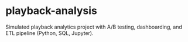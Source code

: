 # playback-analysis
Simulated playback analytics project with A/B testing, dashboarding, and ETL pipeline (Python, SQL, Jupyter).

